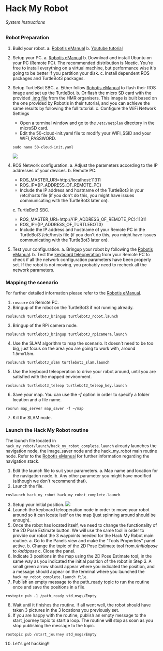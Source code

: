 # Hack My Robot
###### System Instructions 

### Robot Preparation
1. Build your robot.
   a. [Robotis eManual](https://emanual.robotis.com/docs/en/platform/turtlebot3/hardware_setup/#hardware-assembly)
   b. [Youtube tutorial](https://www.youtube.com/watch?v=5D9S_tcenL4) 
2. Setup your PC.
   a. [Robotis eManual](https://emanual.robotis.com/docs/en/platform/turtlebot3/sbc_setup/#sbc-setup)
   b. Download and install Ubuntu on your PC (Remote PC). The recommended distribution is Noetic. You're free to install everything on a virtual machine, but performance wise it's going to be better if you partition your disk. 
   c. Install dependent ROS packages and TurtleBot3 packages.
3. Setup TurtleBot SBC.
   a. Either follow [Robotis eManual](https://emanual.robotis.com/docs/en/platform/turtlebot3/sbc_setup/#sbc-setup) to flash their ROS image and set up the TurtleBot.
   b. Or flash the micro SD card with the provided [.img file]() from the HMR organisers. This image is built based on the one provided by Robotis in their tutorial, and you can achieve the same results by following the full tutorial.
   c. Configure the WiFi Network Settings
    -  Open a terminal window and go to the ```/etc/netplan``` directory in the microSD card.
    - Edit the 50-cloud-init.yaml file to modify your WIFI_SSID and your WIFI_PASSWORD. 
    ```
    sudo nano 50-cloud-init.yaml
    ```
    ![](2022-10-17-10-35-43.png)
4. ROS Network configuration.
   a. Adjust the parameters according to the IP addresses of your devices.
   b. Remote PC.
    - ROS_MASTER_URI=http://localhost:11311
    - ROS_IP={IP_ADDRESS_OF_REMOTE_PC}
    - Include the IP address and hostname of the TurtleBot3 in your /etc/hosts file (if you don't do this, you might have issues communicating with the TurtleBot3 later on).
  
   c. TurtleBot3 SBC. 
    - ROS_MASTER_URI=http://{IP_ADDRESS_OF_REMOTE_PC}:11311
    - ROS_IP={IP_ADDRESS_OF_TURTLEBOT3}
    - Include the IP address and hostname of your Remote PC in the TurtleBot3 /etc/hosts file (if you don't do this, you might have issues communicating with the TurtleBot3 later on).
  
5. Test your configuration.
   a. Bringup your robot by following the [Robotis eManual](https://emanual.robotis.com/docs/en/platform/turtlebot3/bringup/#bringup).
   b. Test the [keyboard teleoperation](https://emanual.robotis.com/docs/en/platform/turtlebot3/basic_operation/) from your Remote PC to check if all the network configuration parameters have been properly set. If the robot is not moving, you probably need to recheck all the network parameters.  

### Mapping the scenario
For further detailed information please refer to the [Robotis eManual](https://emanual.robotis.com/docs/en/platform/turtlebot3/slam/#run-slam-node).

1. ```roscore``` on Remote PC.
2. Bringup of the robot on the TurtleBot3 if not running already. 
```
roslaunch turtlebot3_bringup turtlebot3_robot.launch
```
3. Bringup of the RPi camera node. 
```
roslaunch turtlebot3_bringup turtlebot3_rpicamera.launch
```
4. Use the SLAM algorithm to map the scenario. It doesn't need to be too big, just focus on the area you are going to work with, around 1.5mx1.5m. 
```
roslaunch turtlebot3_slam turtlebot3_slam.launch
```
5. Use the keyboard teleoperation to drive your robot around, until you are satisfied with the mapped environment.
```
roslaunch turtlebot3_teleop turtlebot3_teleop_key.launch
```
6. Save your map. You can use the *-f* option in order to specify a folder location and a file name. 
```
rosrun map_server map_saver -f ~/map
```
7. Kill the SLAM node.

### Launch the Hack My Robot routine

The launch file located in ```hack_my_robot/launch/hack_my_robot_complete.launch``` already launches the navigation node, the image_saver node and the hack_my_robot main routine node. Refer to the [Robotis eManual](https://emanual.robotis.com/docs/en/platform/turtlebot3/navigation/#run-navigation-nodes) for further information regarding the navigation stack. 

1. Edit the launch file to suit your parameters.
   a. Map name and location for the navigation node.
   b. Any other parameter you might have modified (although we don't recommend that).  
2. Launch the file. 
```
roslaunch hack_my_robot hack_my_robot_complete.launch
```
3. Setup your initial position.
![](2022-10-17-10-37-55.png)
4. Launch the keyboard teleoperation node in order to move your robot around so it can locate iself on the map (just spinning around should be enough).
5. Once the robot has located itself, we need to change the functionality of the 2D Pose Estimate button. We will use the same tool in order to provide our robot the 3 waypoints needed for the Hack My Robot main routine. 
   a. Go to the Panels view and make the "Tools Properties" panel active.
   b. Change the topic of the 2D Pose Estimate tool from */initialpose* to */addpose*
   c. Close the panel. 
6. Indicate 3 positions in the map using the 2D Pose Estimate tool, in the same way as you indicated the initial position of the robot in Step 3. A small green arrow should appear where you indicated the position, and a message should appear on the terminal where you launched the ```hack_my_robot_complete.launch file```. 
7. Publish an empty message to the path_ready topic to run the routine once and save the positions in a file. 
```
rostopic pub -1 /path_ready std_msgs/Empty
```
8. Wait until it finishes the routine. If all went well, the robot should have taken 3 pictures in the 3 locations you previously set. 
9.  If you are happy with the routine, publish an empty message to the start_journey topic to start a loop. The routine will stop as soon as you stop publishing the message to the topic. 
```
rostopic pub /start_journey std_msgs/Empty
```
10.  Let's get hacking!!